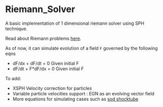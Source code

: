 # Riemann_Solver

A basic implementation of 1 dimensional riemann solver using SPH technique. 

Read about Riemann problems [here](https://en.wikipedia.org/wiki/Riemann_problem). 

As of now, it can simulate evolution of a field `F` governed by the following eqns
- dF/dx + dF/dt = 0     Given initial F 
- dF/dt + F\*dF/dx = 0    Given initial F


To add:

- XSPH Velocity correction for particles
- Variable particle velocities support : EGN as an evolving vector field 
- More equations for simulating cases such as [sod shocktube](https://en.wikipedia.org/wiki/Sod_shock_tube)

